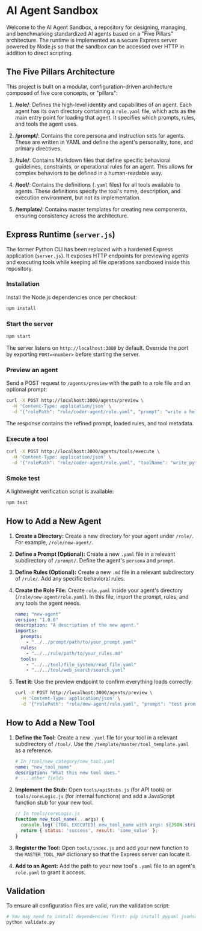 # AI Agent Sandbox

Welcome to the AI Agent Sandbox, a repository for designing, managing, and benchmarking standardized AI agents based on a "Five Pillars" architecture. The runtime is implemented as a secure Express server powered by Node.js so that the sandbox can be accessed over HTTP in addition to direct scripting.

## The Five Pillars Architecture

This project is built on a modular, configuration-driven architecture composed of five core concepts, or "pillars":

1.  **/role/**: Defines the high-level identity and capabilities of an agent. Each agent has its own directory containing a `role.yaml` file, which acts as the main entry point for loading that agent. It specifies which prompts, rules, and tools the agent uses.

2.  **/prompt/**: Contains the core persona and instruction sets for agents. These are written in YAML and define the agent's personality, tone, and primary directives.

3.  **/rule/**: Contains Markdown files that define specific behavioral guidelines, constraints, or operational rules for an agent. This allows for complex behaviors to be defined in a human-readable way.

4.  **/tool/**: Contains the definitions (`.yaml` files) for all tools available to agents. These definitions specify the tool's name, description, and execution environment, but not its implementation.

5.  **/template/**: Contains master templates for creating new components, ensuring consistency across the architecture.

## Express Runtime (`server.js`)

The former Python CLI has been replaced with a hardened Express application (`server.js`). It exposes HTTP endpoints for previewing agents and executing tools while keeping all file operations sandboxed inside this repository.

### Installation

Install the Node.js dependencies once per checkout:

```bash
npm install
```

### Start the server

```bash
npm start
```

The server listens on `http://localhost:3000` by default. Override the port by exporting `PORT=<number>` before starting the server.

### Preview an agent

Send a POST request to `/agents/preview` with the path to a role file and an optional prompt:

```bash
curl -X POST http://localhost:3000/agents/preview \
  -H 'Content-Type: application/json' \
  -d '{"rolePath": "role/coder-agent/role.yaml", "prompt": "write a hello world function in python"}'
```

The response contains the refined prompt, loaded rules, and tool metadata.

### Execute a tool

```bash
curl -X POST http://localhost:3000/agents/tools/execute \
  -H 'Content-Type: application/json' \
  -d '{"rolePath": "role/coder-agent/role.yaml", "toolName": "write_python", "args": ["print(1)"]}'
```

### Smoke test

A lightweight verification script is available:

```bash
npm test
```

## How to Add a New Agent

1.  **Create a Directory:** Create a new directory for your agent under `/role/`. For example, `/role/new-agent/`.

2.  **Define a Prompt (Optional):** Create a new `.yaml` file in a relevant subdirectory of `/prompt/`. Define the agent's `persona` and `prompt`.

3.  **Define Rules (Optional):** Create a new `.md` file in a relevant subdirectory of `/rule/`. Add any specific behavioral rules.

4.  **Create the Role File:** Create `role.yaml` inside your agent's directory (`/role/new-agent/role.yaml`). In this file, import the prompt, rules, and any tools the agent needs.

    ```yaml
    name: "new-agent"
    version: "1.0.0"
    description: "A description of the new agent."
    imports:
      prompts:
        - "../../prompt/path/to/your_prompt.yaml"
      rules:
        - "../../rule/path/to/your_rules.md"
      tools:
        - "../../tool/file_system/read_file.yaml"
        - "../../tool/web_search/search.yaml"
    ```

5.  **Test it:** Use the preview endpoint to confirm everything loads correctly:

    ```bash
    curl -X POST http://localhost:3000/agents/preview \
      -H 'Content-Type: application/json' \
      -d '{"rolePath": "role/new-agent/role.yaml", "prompt": "test prompt"}'
    ```

## How to Add a New Tool

1.  **Define the Tool:** Create a new `.yaml` file for your tool in a relevant subdirectory of `/tool/`. Use the `/template/master/tool_template.yaml` as a reference.

    ```yaml
    # In /tool/new_category/new_tool.yaml
    name: "new_tool_name"
    description: "What this new tool does."
    # ... other fields
    ```

2.  **Implement the Stub:** Open `tools/apiStubs.js` (for API tools) or `tools/coreLogic.js` (for internal functions) and add a JavaScript function stub for your new tool.

    ```javascript
    // In tools/coreLogic.js
    function new_tool_name(...args) {
      console.log(`[TOOL EXECUTED] new_tool_name with args: ${JSON.stringify(args)}`);
      return { status: 'success', result: 'some_value' };
    }
    ```

3.  **Register the Tool:** Open `tools/index.js` and add your new function to the `MASTER_TOOL_MAP` dictionary so that the Express server can locate it.

4.  **Add to an Agent:** Add the path to your new tool's `.yaml` file to an agent's `role.yaml` to grant it access.

## Validation

To ensure all configuration files are valid, run the validation script:
```bash
# You may need to install dependencies first: pip install pyyaml jsonschema
python validate.py
```
